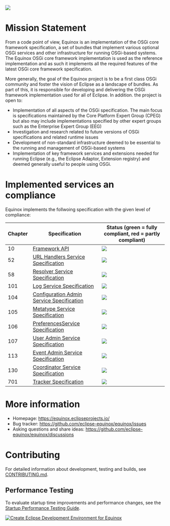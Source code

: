 ![](https://www.eclipse.org/equinox/images/logo.png)

# Mission Statement

From a code point of view, Equinox is an implementation of the OSGi core framework specification, a set of bundles that implement various optional OSGi services and other infrastructure for running OSGi-based systems. The Equinox OSGi core framework implementation is used as the reference implementation and as such it implements all the required features of the latest OSGi core framework specification.

More generally, the goal of the Equinox project is to be a first class OSGi community and foster the vision of Eclipse as a landscape of bundles. As part of this, it is responsible for developing and delivering the OSGi framework implementation used for all of Eclipse. In addition. the project is open to:

- Implementation of all aspects of the OSGi specification. The main focus is specifications maintained by the Core Platform Expert Group (CPEG) but also may include implementations specified by other expert groups such as the Enterprise Expert Group (EEG)
- Investigation and research related to future versions of OSGi specifications and related runtime issues
- Development of non-standard infrastructure deemed to be essential to the running and management of OSGi-based systems
- Implementation of key framework services and extensions needed for running Eclipse (e.g., the Eclipse Adaptor, Extension registry) and deemed generally useful to people using OSGi.

# Implemented services an compliance

Equinox implements the follwoing specification with the given level of compliance:

| Chapter | Specification | Status (green = fully compliant, red = partly compliant)|
|---|---|---|
| 10 | [Framework API](https://docs.osgi.org/specification/osgi.core/8.0.0/framework.api.html) | ![](https://gist.githubusercontent.com/eclipse-equinox-bot/d941fe2a4992a018d88e778b48ee3135/raw/tck-badge-framework.svg) |
| 52 | [URL Handlers Service Specification](https://docs.osgi.org/specification/osgi.core/8.0.0/service.url.html) | ![](https://gist.githubusercontent.com/eclipse-equinox-bot/d941fe2a4992a018d88e778b48ee3135/raw/tck-badge-url.svg) |
| 58 | [Resolver Service Specification](https://docs.osgi.org/specification/osgi.core/8.0.0/service.resolver.html) | ![](https://gist.githubusercontent.com/eclipse-equinox-bot/d941fe2a4992a018d88e778b48ee3135/raw/tck-badge-resolver.svg) |
| 101 | [Log Service Specification](https://docs.osgi.org/specification/osgi.core/8.0.0/service.log.html) | ![](https://gist.githubusercontent.com/eclipse-equinox-bot/d941fe2a4992a018d88e778b48ee3135/raw/tck-badge-log.svg) |
| 104 | [Configuration Admin Service Specification](https://docs.osgi.org/specification/osgi.cmpn/8.1.0/service.cm.html) | ![](https://gist.githubusercontent.com/eclipse-equinox-bot/d941fe2a4992a018d88e778b48ee3135/raw/tck-badge-cm.svg) |
| 105 | [Metatype Service Specification](https://docs.osgi.org/specification/osgi.cmpn/8.1.0/service.metatype.html) | ![](https://gist.githubusercontent.com/eclipse-equinox-bot/d941fe2a4992a018d88e778b48ee3135/raw/tck-badge-metatype.svg) |
| 106 | [PreferencesService Specification](https://docs.osgi.org/specification/osgi.cmpn/8.1.0/service.prefs.html) | ![](https://gist.githubusercontent.com/eclipse-equinox-bot/d941fe2a4992a018d88e778b48ee3135/raw/tck-badge-preferences.svg) |
| 107 | [User Admin Service Specification](https://docs.osgi.org/specification/osgi.cmpn/8.1.0/service.useradmin.html) | ![](https://gist.githubusercontent.com/eclipse-equinox-bot/d941fe2a4992a018d88e778b48ee3135/raw/tck-badge-useradmin.svg) |
| 113 | [Event Admin Service Specification](https://docs.osgi.org/specification/osgi.cmpn/8.1.0/service.event.html) | ![](https://gist.githubusercontent.com/eclipse-equinox-bot/d941fe2a4992a018d88e778b48ee3135/raw/tck-badge-event.svg) |
| 130 | [Coordinator Service Specification](https://docs.osgi.org/specification/osgi.cmpn/8.1.0/service.coordinator.html) | ![](https://gist.githubusercontent.com/eclipse-equinox-bot/d941fe2a4992a018d88e778b48ee3135/raw/tck-badge-coordinator.svg) |
| 701 | [Tracker Specification](https://docs.osgi.org/specification/osgi.core/8.0.0/util.tracker.html) | ![](https://gist.githubusercontent.com/eclipse-equinox-bot/d941fe2a4992a018d88e778b48ee3135/raw/tck-badge-tracker.svg) |


# More information

- Homepage: https://equinox.eclipseprojects.io/
- Bug tracker: https://github.com/eclipse-equinox/equinox/issues
- Asking questions and share ideas: https://github.com/eclipse-equinox/equinox/discussions

# Contributing

For detailed information about development, testing and builds, see [CONTRIBUTING.md](CONTRIBUTING.md).

## Performance Testing

To evaluate startup time improvements and performance changes, see the [Startup Performance Testing Guide](bundles/org.eclipse.equinox.launcher.tests/STARTUP_PERFORMANCE_TESTING.md).

[![Create Eclipse Development Environment for Equinox](https://download.eclipse.org/oomph/www/setups/svg/Equinox.svg)](
https://www.eclipse.org/setups/installer/?url=https://raw.githubusercontent.com/eclipse-equinox/equinox/master/releng/org.eclipse.equinox.releng/EquinoxConfiguration.setup&show=true
"Click to open Eclipse-Installer Auto Launch or drag into your running installer")
